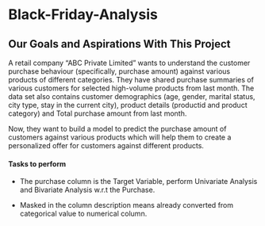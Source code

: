# Black-Friday-Analysis

## Our Goals and Aspirations With This Project

A retail company “ABC Private Limited” wants to understand the customer purchase behaviour (specifically, purchase amount) against various products of different categories. They have shared purchase summaries of various customers for selected high-volume products from last month.
The data set also contains customer demographics (age, gender, marital status, city type, stay in the current city), product details (productid and product category) and Total purchase amount from last month.

Now, they want to build a model to predict the purchase amount of customers against various products which will help them to create a personalized offer for customers against different products.

#### Tasks to perform

- The purchase column is the Target Variable, perform Univariate Analysis and Bivariate Analysis w.r.t the Purchase.

- Masked in the column description means already converted from categorical value to numerical column.
